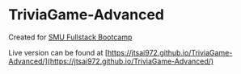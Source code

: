 # TriviaGame-Advanced
Created for [SMU Fullstack Bootcamp](https://techbootcamps.smu.edu/)

Live version can be found at [https://jtsai972.github.io/TriviaGame-Advanced/](https://jtsai972.github.io/TriviaGame-Advanced/)

